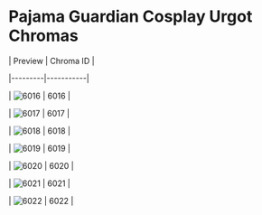 # Pajama Guardian Cosplay Urgot Chromas


| Preview | Chroma ID |

|---------|-----------|

| ![6016](https://raw.communitydragon.org/latest/plugins/rcp-be-lol-game-data/global/default/v1/champion-chroma-images/6/6016.png) | 6016 |

| ![6017](https://raw.communitydragon.org/latest/plugins/rcp-be-lol-game-data/global/default/v1/champion-chroma-images/6/6017.png) | 6017 |

| ![6018](https://raw.communitydragon.org/latest/plugins/rcp-be-lol-game-data/global/default/v1/champion-chroma-images/6/6018.png) | 6018 |

| ![6019](https://raw.communitydragon.org/latest/plugins/rcp-be-lol-game-data/global/default/v1/champion-chroma-images/6/6019.png) | 6019 |

| ![6020](https://raw.communitydragon.org/latest/plugins/rcp-be-lol-game-data/global/default/v1/champion-chroma-images/6/6020.png) | 6020 |

| ![6021](https://raw.communitydragon.org/latest/plugins/rcp-be-lol-game-data/global/default/v1/champion-chroma-images/6/6021.png) | 6021 |

| ![6022](https://raw.communitydragon.org/latest/plugins/rcp-be-lol-game-data/global/default/v1/champion-chroma-images/6/6022.png) | 6022 |